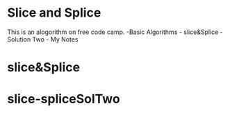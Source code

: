 # Slice and Splice

This is an alogorithm on free code camp.
    -Basic Algorithms
        - slice&Splice - Solution Two 
        - My Notes
 
# slice&Splice
# slice-spliceSolTwo
